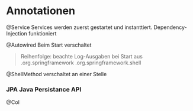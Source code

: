 Annotationen
============

@Service
Services werden zuerst gestartet und instanttiert.
Dependency-Injection funktioniert

@Autowired
Beim Start verschaltet
> Reihenfolge: beachte Log-Ausgaben bei Start
aus .org.springframework
.org.springframework.shell

@ShellMethod
verschaltet an einer Stelle






### JPA Java Persistance API
@Col